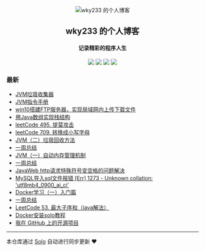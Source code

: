 <p align="center"><img alt="wky233 的个人博客" src="https://static.b3log.org/images/brand/solo-32.png"></p><h2 align="center">
wky233 的个人博客
</h2>

<h4 align="center">记录精彩的程序人生</h4>
<p align="center"><a title="wky233 的个人博客" target="_blank" href="https://github.com/wky181/solo-blog"><img src="https://img.shields.io/github/last-commit/wky181/solo-blog.svg?style=flat-square&color=FF9900"></a>
<a title="GitHub repo size in bytes" target="_blank" href="https://github.com/wky181/solo-blog"><img src="https://img.shields.io/github/repo-size/wky181/solo-blog.svg?style=flat-square"></a>
<a title="Solo Version" target="_blank" href="https://github.com/b3log/solo/releases"><img src="https://img.shields.io/badge/solo-3.6.5-f1e05a.svg?style=flat-square&color=blueviolet"></a>
<a title="Hits" target="_blank" href="https://github.com/b3log/hits"><img src="https://hits.b3log.org/wky181/solo-blog.svg"></a></p>

### 最新

* [JVM垃圾收集器](https://www.wkyhky.site/articles/2019/10/18/1571407118488.html)
* [JVM指令手册](https://www.wkyhky.site/articles/2019/10/18/1571360706350.html)
* [win10搭建FTP服务器，实现局域网内上传下载文件](https://www.wkyhky.site/articles/2019/10/16/1571213842260.html)
* [用Java数组实现栈结构](https://www.wkyhky.site/articles/2019/10/14/1571062869946.html)
* [leetCode 495. 提莫攻击](https://www.wkyhky.site/articles/2019/10/14/1571061063379.html)
* [leetCode 709. 转换成小写字母](https://www.wkyhky.site/articles/2019/10/14/1571057517072.html)
* [JVM（二）垃圾回收方法](https://www.wkyhky.site/articles/2019/10/14/1571016544956.html)
* [一周总结](https://www.wkyhky.site/articles/2019/10/13/1570958321562.html)
* [JVM（一）自动内存管理机制](https://www.wkyhky.site/articles/2019/10/13/1570954774566.html)
* [一周总结](https://www.wkyhky.site/articles/2019/10/07/1570416073433.html)
* [JavaWeb http请求特殊符号变空格的问题解决](https://www.wkyhky.site/articles/2019/10/04/1570174031051.html)
* [MySQL导入sql文件报错 [Err] 1273 - Unknown collation: 'utf8mb4_0900_ai_ci'](https://www.wkyhky.site/articles/2019/10/02/1569986807956.html)
* [Docker学习（一）入门篇](https://www.wkyhky.site/articles/2019/09/30/1569815742047.html)
* [一周总结](https://www.wkyhky.site/articles/2019/09/29/1569751046632.html)
* [LeetCode 53. 最大子序和（java解法）](https://www.wkyhky.site/articles/2019/09/29/1569718984459.html)
* [Docker安装solo教程](https://www.wkyhky.site/articles/2019/08/22/1566483686173.html)
* [我在 GitHub 上的开源项目](https://www.wkyhky.site/my-github-repos)



---

本仓库通过 [Solo](https://github.com/b3log/solo) 自动进行同步更新 ❤️ 